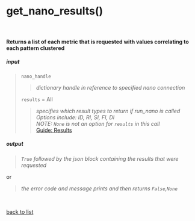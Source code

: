 # **get_nano_results()**
<br/>

#### Returns a list of each metric that is requested with values correlating to each pattern clustered
##### input
>`nano_handle`
>>*dictionary handle in reference to specified nano connection*
>
>`results` = All
>>*specifies which result types to return if run_nano is called*    
>>*Options include: ID, RI, SI, FI, DI*     
>>*NOTE: `None` is not an option for `results` in this call*     
>[Guide: Results](../Guides/Guide_Nano_Results.md)

##### output
>*`True` followed by the json block containing the results that were requested*

or
>*the error code and message prints and then returns `False`,`None`*

<br/>

[back to list](./Index.md)
